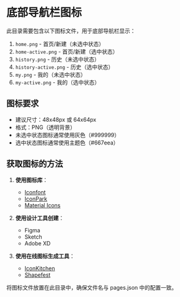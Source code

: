 # 底部导航栏图标

此目录需要包含以下图标文件，用于底部导航栏显示：

1. `home.png` - 首页/新建（未选中状态）
2. `home-active.png` - 首页/新建（选中状态）
3. `history.png` - 历史（未选中状态）
4. `history-active.png` - 历史（选中状态）
5. `my.png` - 我的（未选中状态）
6. `my-active.png` - 我的（选中状态）

## 图标要求

- 建议尺寸：48x48px 或 64x64px
- 格式：PNG（透明背景）
- 未选中状态图标通常使用灰色（#999999）
- 选中状态图标通常使用主题色（#667eea）

## 获取图标的方法

1. **使用图标库**：
   - [Iconfont](https://www.iconfont.cn/)
   - [IconPark](https://iconpark.oceanengine.com/)
   - [Material Icons](https://fonts.google.com/icons)

2. **使用设计工具创建**：
   - Figma
   - Sketch
   - Adobe XD

3. **使用在线图标生成工具**：
   - [IconKitchen](https://icon.kitchen/)
   - [Shapefest](https://www.shapefest.com/)

将图标文件放置在此目录中，确保文件名与 pages.json 中的配置一致。